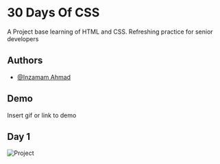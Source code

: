 # 30 Days Of CSS

A Project base learning of HTML and CSS. Refreshing practice for senior developers

## Authors

- [@Inzamam Ahmad](https://www.github.com/inzamamahmad3)

## Demo

Insert gif or link to demo

## Day 1

![Project](https://twitter.com/hayeinzi/status/1610299144375271424/photo/1)
